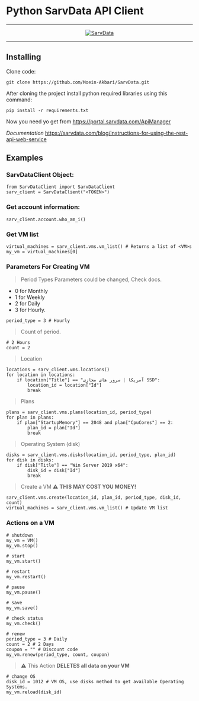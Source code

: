 # Python SarvData API Client
---
<p align="center">
  <a href="https://sarvdata.com/" rel="noopener">
  <img src="https://sarvdata.com/images/main-slide-img1.svg" alt="SarvData"></a>
</p>


---

## Installing
Clone code:
```
git clone https://github.com/Moein-Akbari/SarvData.git
```
After cloning the project install python required libraries using this command:
```
pip install -r requirements.txt
```

Now you need yo get **<TOKEN>** from https://portal.sarvdata.com/ApiManager

_Documentation_ https://sarvdata.com/blog/instructions-for-using-the-rest-api-web-service

## Examples

### SarvDataClient Object:
```
from SarvDataClient import SarvDataClient
sarv_client = SarvDataClient("<TOKEN>")
```
### Get account information:
```
sarv_client.account.who_am_i()
```
### Get VM list
```
virtual_machines = sarv_client.vms.vm_list() # Returns a list of <VM>s
my_vm = virtual_machines[0]
```
### Parameters For Creating VM
> Period Types
 Parameters could be changed, Check docs.
* 0 for Monthly
* 1 for Weekly
* 2 for Daily 
* 3 for Hourly. 
```
period_type = 3 # Hourly
```
> Count of period.
```
# 2 Hours
count = 2
```
> Location
```
locations = sarv_client.vms.locations()
for location in locations:
    if location["Title"] == "آمریکا | سرور های مجازی SSD":
        location_id = location["Id"]
        break
```
> Plans 
```
plans = sarv_client.vms.plans(location_id, period_type)
for plan in plans:
    if plan["StartupMemory"] == 2048 and plan["CpuCores"] == 2:
        plan_id = plan["Id"]
        break
```
> Operating System (disk)
```
disks = sarv_client.vms.disks(location_id, period_type, plan_id)
for disk in disks:
    if disk["Title"] == "Win Server 2019 x64":
        disk_id = disk["Id"]
        break
```
> Create a VM 
:warning: **THIS MAY COST YOU MONEY!**
```
sarv_client.vms.create(location_id, plan_id, period_type, disk_id, count)
virtual_machines = sarv_client.vms.vm_list() # Update VM list
```

### Actions on a VM
```
# shutdown
my_vm = VM()
my_vm.stop()

# start
my_vm.start()

# restart
my_vm.restart()

# pause
my_vm.pause()

# save
my_vm.save()

# check status
my_vm.check()

# renew
period_type = 3 # Daily
count = 2 # 2 Days
coupon = "" # Discount code
my_vm.renew(period_type, count, coupon)
```
> :warning:  This Action **DELETES all data on your VM**
```
# change OS
disk_id = 1012 # VM OS, use disks method to get available Operating Systems.
my_vm.reload(disk_id)
```
